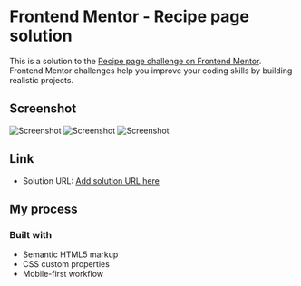 # Frontend Mentor - Recipe page solution

This is a solution to the [Recipe page challenge on Frontend Mentor](https://www.frontendmentor.io/challenges/recipe-page-KiTsR8QQKm). Frontend Mentor challenges help you improve your coding skills by building realistic projects. 

## Screenshot

![Screenshot](/Food-Recipe-HTML-CSS/screenshots/screenshot1.png)
![Screenshot](/Food-Recipe-HTML-CSS/screenshots/screenshot2.png)
![Screenshot](/Food-Recipe-HTML-CSS/screenshots/screenshot3.png)

## Link

- Solution URL: [Add solution URL here](https://your-solution-url.com)

## My process

### Built with

- Semantic HTML5 markup
- CSS custom properties
- Mobile-first workflow